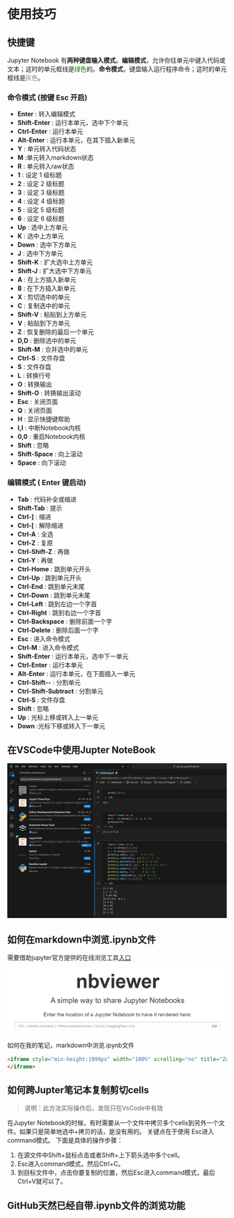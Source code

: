 # 使用技巧

## 快捷键

Jupyter Notebook 有**两种键盘输入模式**。**编辑模式**，允许你往单元中键入代码或文本；这时的单元框线是<font color="green">绿色</font>的。**命令模式**，键盘输入运行程序命令；这时的单元框线是<font color="gray">灰色</font>。

### 命令模式 (按键 Esc 开启)

- **Enter** : 转入编辑模式
- **Shift-Enter** : 运行本单元，选中下个单元
- **Ctrl-Enter** : 运行本单元
- **Alt-Enter** : 运行本单元，在其下插入新单元
- **Y** : 单元转入代码状态
- **M** :单元转入markdown状态
- **R** : 单元转入raw状态
- **1** : 设定 1 级标题
- **2** : 设定 2 级标题
- **3** : 设定 3 级标题
- **4** : 设定 4 级标题
- **5** : 设定 5 级标题
- **6** : 设定 6 级标题
- **Up** : 选中上方单元
- **K** : 选中上方单元
- **Down** : 选中下方单元
- **J** : 选中下方单元
- **Shift-K** : 扩大选中上方单元
- **Shift-J** : 扩大选中下方单元
- **A** : 在上方插入新单元
- **B** : 在下方插入新单元
- **X** : 剪切选中的单元
- **C** : 复制选中的单元
- **Shift-V** : 粘贴到上方单元
- **V** : 粘贴到下方单元
- **Z** : 恢复删除的最后一个单元
- **D,D** : 删除选中的单元
- **Shift-M** : 合并选中的单元
- **Ctrl-S** : 文件存盘
- **S** : 文件存盘
- **L** : 转换行号
- **O** : 转换输出
- **Shift-O** : 转换输出滚动
- **Esc** : 关闭页面
- **Q** : 关闭页面
- **H** : 显示快捷键帮助
- **I,I** : 中断Notebook内核
- **0,0** : 重启Notebook内核
- **Shift** : 忽略
- **Shift-Space** : 向上滚动
- **Space** : 向下滚动

### 编辑模式 ( Enter 键启动)

- **Tab** : 代码补全或缩进
- **Shift-Tab** : 提示
- **Ctrl-]** : 缩进
- **Ctrl-[** : 解除缩进
- **Ctrl-A** : 全选
- **Ctrl-Z** : 复原
- **Ctrl-Shift-Z** : 再做
- **Ctrl-Y** : 再做
- **Ctrl-Home** : 跳到单元开头
- **Ctrl-Up** : 跳到单元开头
- **Ctrl-End** : 跳到单元末尾
- **Ctrl-Down** : 跳到单元末尾
- **Ctrl-Left** : 跳到左边一个字首
- **Ctrl-Right** : 跳到右边一个字首
- **Ctrl-Backspace** : 删除前面一个字
- **Ctrl-Delete** : 删除后面一个字
- **Esc** : 进入命令模式
- **Ctrl-M** : 进入命令模式
- **Shift-Enter** : 运行本单元，选中下一单元
- **Ctrl-Enter** : 运行本单元
- **Alt-Enter** : 运行本单元，在下面插入一单元
- **Ctrl-Shift--** : 分割单元
- **Ctrl-Shift-Subtract** : 分割单元
- **Ctrl-S** : 文件存盘
- **Shift** : 忽略
- **Up** : 光标上移或转入上一单元
- **Down** :光标下移或转入下一单元

## 在VSCode中使用Jupter NoteBook

![image-20240805181938670](img/skill/image-20240805181938670.png)


## 如何在markdown中浏览.ipynb文件

需要借助jupyter官方提供的在线浏览工具[入口](https://nbviewer.org/)

![image-20240805182441441](img/skill/image-20240805182441441.png)

如何在我的笔记，markdown中浏览.ipynb文件

```html
<iframe style="min-height:1999px" width="100%" scrolling="no" title="Zdog trefoil" src="https://nbviewer.org/github/ipython/ipython/blob/6.x/examples/IPython%20Kernel/Index.ipynb" frameborder="no" loading="lazy" allowtransparency="true" allowfullscreen="true">
</iframe>
```

## 如何跨Jupter笔记本复制剪切cells

> 说明：此方法实际操作后，发现只在VsCode中有效

在Jupyter Notebook的时候，有时需要从一个文件中拷贝多个cells到另外一个文件。如果只是简单地选中+拷贝的话，是没有用的。
关键点在于使用 Esc进入command模式。 下面是具体的操作步骤：

1. 在源文件中Shift+鼠标点击或者Shift+上下箭头选中多个cell。
2. Esc进入command模式，然后Ctrl+C。
3. 到目标文件中，点击你要复制的位置，然后Esc进入command模式，最后Ctrl+V就可以了。

## GitHub天然已经自带.ipynb文件的浏览功能

